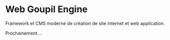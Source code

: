 # Web Goupil Engine


Framework et CMS moderne de création de site internet et web application.


Prochainement....

